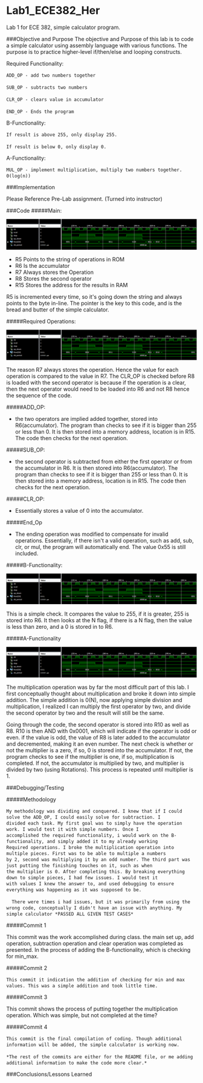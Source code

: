 Lab1_ECE382_Her
===============


Lab 1 for ECE 382, simple calculator program.

###Objective and Purpose
The objective and Purpose of this lab is to code a simple calculator using assembly language with various functions. The purpose is to practice higher-level if/then/else and looping constructs.

Required Functionality:
  
    ADD_OP - add two numbers together
    
    SUB_OP - subtracts two numbers
    
    CLR_OP - clears value in accumulator  
    
    END_OP - Ends the program
  
B-Functionality:
  
    If result is above 255, only display 255.
    
    If result is below 0, only display 0.
  
A-Functionality:
  
    MUL_OP - implement multiplication, multiply two numbers together. 0(log(n))
  
###Implementation  

  Please Reference Pre-Lab assignment. (Turned into instructor)

###Code
#####Main:

![alt text](https://github.com/vipersfly23/CE3_Her/blob/master/Moore_Simulation.GIF?raw=true "simulation result")

  * R5 Points to the string of operations in ROM
  * R6 Is the accumulator
  * R7 Always stores the Operation
  * R8 Stores the second operator
  * R15 Stores the address for the results in RAM

R5 is incremented every time, so it's going down the string and always points to the byte in-line. The pointer is the key to this code, and is the bread and butter of the simple calculator. 

#####Required Operations:

![alt text](https://github.com/vipersfly23/CE3_Her/blob/master/Moore_Simulation.GIF?raw=true "simulation result")

The reason R7 always stores the operation. Hence the value for each operation is compared to the value in R7. The CLR_OP is checked before R8 is loaded with the second operator is because if the operation is a clear, then the next operator would need to be loaded into R6 and not R8 hence the sequence of the code.

#####ADD_OP:

- the two operators are implied added together, stored into R6(accumulator). The program than checks to see if it is bigger than 255 or less than 0. It is then stored into a memory address, location is in R15. The code then checks for the next operation. 
 
#####SUB_OP:

- the second operator is subtracted from either the first operator or from the accumulator in R6. It is then stored into R6(accumulator). The program than checks to see if it is bigger than 255 or less than 0. It is then stored into a memory address, location is in R15. The code then checks for the next operation. 

#####CLR_OP:

- Essentially stores a value of 0 into the accumulator.

#####End_Op
- The ending operation was modified to compensate for invalid operations. Essentially, if there isn't a valid operation, such as add, sub, clr, or mul, the program will automatically end. The value 0x55 is still included.

#####B-Functionality:

![alt text](https://github.com/vipersfly23/CE3_Her/blob/master/Moore_Simulation.GIF?raw=true "simulation result")

This is a simple check. It compares the value to 255, if it is greater, 255 is stored into R6. It then looks at the N flag, if there is a N flag, then the value is less than zero, and a 0 is stored in to R6.

#####A-Functionality

![alt text](https://github.com/vipersfly23/CE3_Her/blob/master/Moore_Simulation.GIF?raw=true "simulation result")

The multiplication operation was by far the most difficult part of this lab. I first conceptually thought about multiplication and broke it down into simple addition. The simple addition is 0(N), now applying simple division and multiplication, I realized I can multiply the first operator by two, and divide the second operator by two and the result will still be the same.

  Going through the code, the second operator is stored into R10 as well as R8. R10 is then AND with 0x0001, which will indicate if the operator is odd or even. if the value is odd, the value of R8 is later added to the accumulator and decremented, making it an even number. The next check is whether or not the multiplier is a zero, if so, 0 is stored into the accumulator. If not, the program checks to see if the multiplier is one, if so, multiplication is completed. If not, the accumulator is multiplied by two, and multiplier is divided by two (using Rotations). This process is repeated until multiplier is 1.

###Debugging/Testing

#####Methodology
  
    My methodology was dividing and conquered. I knew that if I could solve the ADD_OP, I could easily solve for subtraction. I
    divided each task. My first goal was to simply have the operation work. I would test it with simple numbers. Once I
    accomplished the required functionality, i would work on the B-functionality, and simply added it to my already working
    Required operations. I broke the multiplication operation into multiple pieces. First was to be able to multiple a numbers
    by 2, second was multiplying it by an odd number. The third part was just putting the finishing touches on it, such as when
    the multiplier is 0. After completing this. By breaking everything down to simple pieces, I had few issues. I would test it
    with values I knew the answer to, and used debugging to ensure everything was happening as it was supposed to be.
    
      There were times i had issues, but it was primarily from using the wrong code, conceptually I didn't have an issue with anything. My simple calculator *PASSED ALL GIVEN TEST CASES*

#####Commit 1

  This commit was the work accomplished during class. the main set up, add operation, subtraction operation and clear operation was completed as presented. In the process of adding the B-functionality, which is checking for min_max.
  
#####Commit 2
  
    This commit it indication the addition of checking for min and max values. This was a simple addition and took little time.
    
#####Commit 3

  This commit shows the process of putting together the multiplication operation. Which was simple, but not completed at the time?

#####Commit 4
  
    This commit is the final compilation of coding. Though additional information will be added, the simple calculator is working now.
    
    *The rest of the commits are either for the README file, or me adding additional information to make the code more clear.*


###Conclusions/Lessons Learned
